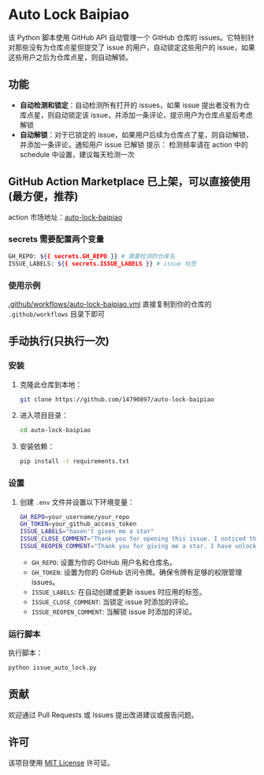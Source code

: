 # Auto Lock Baipiao

该 Python 脚本使用 GitHub API 自动管理一个 GitHub 仓库的 issues。它特别针对那些没有为仓库点星但提交了 issue 的用户，自动锁定这些用户的 issue，如果这些用户之后为仓库点星，则自动解锁。

## 功能

- **自动检测和锁定**：自动检测所有打开的 issues，如果 issue 提出者没有为仓库点星，则自动锁定该 issue，并添加一条评论，提示用户为仓库点星后考虑解锁
- **自动解锁**：对于已锁定的 issue，如果用户后续为仓库点了星，则自动解锁，并添加一条评论，通知用户 issue 已解锁
  提示： 检测频率请在 action 中的 schedule 中设置，建议每天检测一次

## GitHub Action Marketplace 已上架，可以直接使用(最方便，推荐)

action 市场地址：[auto-lock-baipiao](https://github.com/marketplace/actions/auto-lock-baipiao)

### secrets 需要配置两个变量

```sh
GH_REPO: ${{ secrets.GH_REPO }} # 需要检测的仓库名
ISSUE_LABELS: ${{ secrets.ISSUE_LABELS }} # issue 标签
```

### 使用示例

[.github/workflows/auto-lock-baipiao.yml](.github/workflows/auto-lock-baipiao.yml)
直接复制到你的仓库的 `.github/workflows` 目录下即可

## 手动执行(只执行一次)

### 安装

1. 克隆此仓库到本地：

   ```sh
   git clone https://github.com/14790897/auto-lock-baipiao
   ```

2. 进入项目目录：

   ```sh
   cd auto-lock-baipiao
   ```

3. 安装依赖：

   ```sh
   pip install -r requirements.txt
   ```

### 设置

1. 创建 `.env` 文件并设置以下环境变量：

   ```sh
   GH_REPO=your_username/your_repo
   GH_TOKEN=your_github_access_token
   ISSUE_LABELS="haven't given me a star"
   ISSUE_CLOSE_COMMENT="Thank you for opening this issue. I noticed that you haven not given me a star yet, so I will close this issue. Please give me a star first and wait for it to be unlocked. Thank you for your understanding."
   ISSUE_REOPEN_COMMENT="Thank you for giving me a star. I have unlocked this issue. If you have any questions, please feel free to ask. Thank you for your support.
   ```

   - `GH_REPO`: 设置为你的 GitHub 用户名和仓库名。
   - `GH_TOKEN`: 设置为你的 GitHub 访问令牌。确保令牌有足够的权限管理 issues。
   - `ISSUE_LABELS`: 在自动创建或更新 issues 时应用的标签。
   - `ISSUE_CLOSE_COMMENT`: 当锁定 issue 时添加的评论。
   - `ISSUE_REOPEN_COMMENT`: 当解锁 issue 时添加的评论。

### 运行脚本

执行脚本：

```sh
python issue_auto_lock.py
```

## 贡献

欢迎通过 Pull Requests 或 Issues 提出改进建议或报告问题。

## 许可

该项目使用 [MIT License](LICENSE) 许可证。
